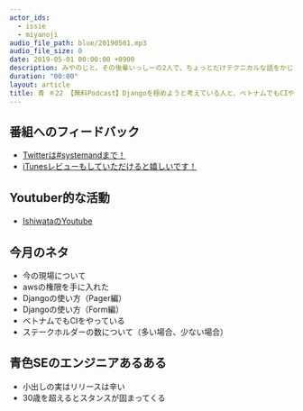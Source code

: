 ```yaml
---
actor_ids:
  - issie
  - miyanoji
audio_file_path: blue/20190501.mp3
audio_file_size: 0
date: 2019-05-01 00:00:00 +0900
description: みやのじと、その後輩いっしーの2人で、ちょっとだけテクニカルな話をかじっちゃおう！という趣旨で始めた、systemand.onlineのサブチャンネル青です。
duration: "00:00"
layout: article
title: 青 ＃22 【無料Podcast】Djangoを極めようと考えている人と、ベトナムでもCIやってるマン
---
```

## 番組へのフィードバック
* [Twitterは#systemandまで！](https://twitter.com/search?q=%23systemand)
* [iTunesレビューもしていただけると嬉しいです！](https://itunes.apple.com/jp/podcast/systemand-online/id1205168408?mt=2)

## Youtuber的な活動
* [IshiwataのYoutube](https://www.youtube.com/channel/UC0dN6GcdwpQA-WdSfI2tmZQ)

## 今月のネタ
* 今の現場について
* awsの権限を手に入れた
* Djangoの使い方（Pager編）
* Djangoの使い方（Form編）
* ベトナムでもCIをやっている
* ステークホルダーの数について（多い場合、少ない場合）

## 青色SEのエンジニアあるある
* 小出しの実はリリースは辛い
* 30歳を超えるとスタンスが固まってくる

